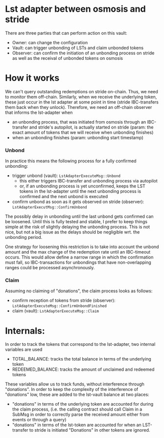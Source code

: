 # Lst adapter between osmosis and stride

There are three parties that can perform action on this vault:
 * Owner: can change the configuration
 * Vault: can trigger unbonding of LSTs and claim unbonded tokens
 * Observer: can confirm the initiation of an unbonding process on stride as well as the receival of unbonded tokens on osmosis 

# How it works

We can't query outstanding redemptions on stride on-chain. Thus, we need to monitor them off-chain. Similarly, when we receive the underlying token, these just occur in the lst adapter at some point in time (stride IBC-transfers them back when they unlock).
Therefore, we need an off-chain observer that informs the lst-adapter when
 * an unbonding process, that was initiated from osmosis through an IBC-transfer and stride's autopilot, is actually started on stride (param: the exact amount of tokens that we will receive when unbonding finishes)
 * when an unbonding finishes (param: unbonding start timestamp)

### Unbond
In practice this means the following process for a fully confirmed unbonding:
* trigger unbond (vault): `LstAdapterExecuteMsg::Unbond`
  * this either triggers IBC-transfer and unbonding process via autopilot
  * or, if an unbonding process is yet unconfirmed, keeps the LST tokens in the lst-adapter until the next unbonding process is confirmed and the next unbond is executed
* confirm unbond as soon as it gets observed on stride (observer): `LstAdapterExecutMsg::ConfirmUnbond`

The possibly delay in unbonding until the last unbond gets confirmed can be loosened. Until this is fully tested and stable, I prefer to keep things simple at the risk of slightly delaying the unbonding process. This is not nice, but not a big issue as the delays should be negligible wrt. the unbonding period. 

One strategy for loosening this restriction is to take into account the unbond amount and the max change of the redemption rate until an IBC-timeout occurs. This would allow define a narrow range in which the confirmation must fall, so IBC-transactions for unbondings that have non-overlapping ranges could be processed asynchronously. 
### Claim
Assuming no claiming of "donations", the claim process looks as follows:
* confirm reception of tokens from stride (observer): `LstAdapterExecuteMsg::ConfirmUnbondFinished`
* claim (vault): `LstAdapterExecuteMsg::Claim`

# Internals:
In order to track the tokens that correspond to the lst-adapter, two internal variables are used
 * TOTAL_BALANCE: tracks the total balance in terms of the underlying token
 * REDEEMED_BALANCE: tracks the amount of unclaimed and redeemed tokens
 
These variables allow us to track funds, without interference through "donations". In order to keep the complexity of the interference of "donations" low, these are added to the lst-vault balance at two places:
 * "donations" in terms of the underlying token are accounted for during the claim process, (i.e. the calling contract should call Claim in a SubMsg in order to correctly parse the received amount either from events or through a query)
 * "donations" in terms of the lst-token are accounted for when an LST-transfer to stride is initiated
 "Donations" in other tokens are ignored.

